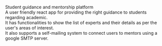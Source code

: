 Student guidance and mentorship platform<br>
A user friendly react app for providing the right guidance to students regarding academic.<br>
It has functionalities to show the list of experts and their details as per the user's areas of interest.<br>
It also supports a self-mailing system to connect users to mentors using a google SMTP server.<br>
